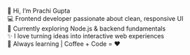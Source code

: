 👋 Hi, I’m Prachi Gupta  
💻 Frontend developer passionate about clean, responsive UI  
🌱 Currently exploring Node.js & backend fundamentals  
✨ I love turning ideas into interactive web experiences  
🌱 Always learning | Coffee + Code = ❤️



<!---
Miss-prachi-guptaa/Miss-prachi-guptaa is a ✨ special ✨ repository because its `README.md` (this file) appears on your GitHub profile.
You can click the Preview link to take a look at your changes.
--->
